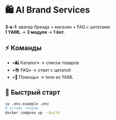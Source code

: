 # 🛍️ AI Brand Services  
**3-в-1**: аватар бренда + магазин + FAQ с цитатами.  
**1 YAML** → **3 модуля** → **1 бот**.

## ⚡ Команды
- «🛍 Каталог» → список товаров  
- «📚 FAQ» → ответ с цитатой  
- «💬 Помощь» → tone из YAML

## 🚀 Быстрый старт
```bash
cp .env.example .env
# вставь токены
docker compose up --build
